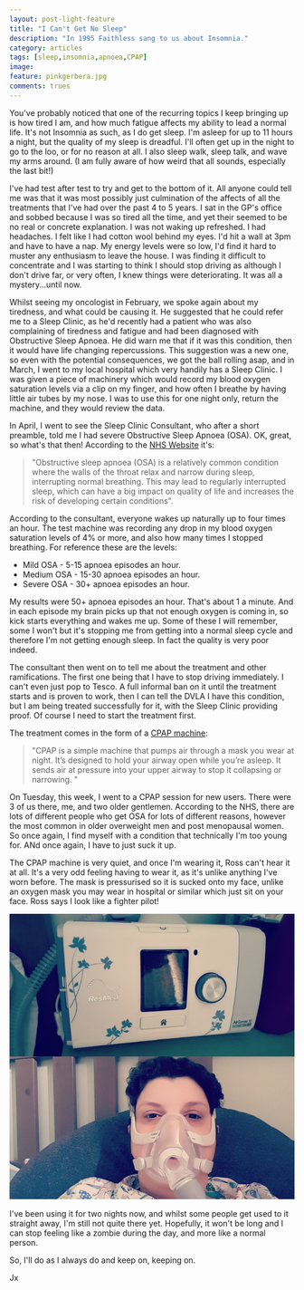 ```yaml
---
layout: post-light-feature
title: "I Can't Get No Sleep"
description: "In 1995 Faithless sang to us about Insomnia."
category: articles
tags: [sleep,insomnia,apnoea,CPAP]
image:
feature: pinkgerbera.jpg
comments: trues
---
```


You've probably noticed that one of the recurring topics I keep bringing up is how tired I am, and how much fatigue affects my ability to lead a normal life.  It's not Insomnia as such, as I do get sleep.  I'm asleep for up to 11 hours a night, but the quality of my sleep is dreadful.  I'll often get up in the night to go to the loo, or for no reason at all.  I also sleep walk, sleep talk, and wave my arms around.  (I am fully aware of how weird that all sounds, especially the last bit!)

I've had test after test to try and get to the bottom of it.  All anyone could tell me was that it was most possibly just culmination of the affects of all the treatments that I've had over the past 4 to 5 years.  I sat in the GP's office and sobbed because I was so tired all the time, and yet their seemed to be no real or concrete explanation.  I was not waking up refreshed.  I had headaches.  I felt like I had cotton wool behind my eyes.  I'd hit a wall at 3pm and have to have a nap. My energy levels were so low, I'd find it hard to muster any enthusiasm to leave the house. I was finding it difficult to concentrate and I was starting to think I should stop driving as although I don't drive far, or very often, I knew things were deteriorating.  It was all a mystery...until now.

Whilst seeing my oncologist in February, we spoke again about my tiredness, and what could be causing it.  He suggested that he could refer me to a Sleep Clinic, as he'd recently had a patient who was also complaining of tiredness and fatigue and had been diagnosed with Obstructive Sleep Apnoea.  He did warn me that if it was this condition, then it would have life changing repercussions.  This suggestion was a new one, so even with the potential consequences, we got the ball rolling asap, and in March, I went to my local hospital which very handily has a Sleep Clinic.  I was given a piece of machinery which would record my blood oxygen saturation levels via a clip on my finger, and how often I breathe by having little air tubes by my nose.  I was to use this for one night only, return the machine, and they would review the data.

In April, I went to see the Sleep Clinic Consultant, who after a short preamble, told me I had severe Obstructive Sleep Apnoea (OSA). OK, great, so what's that then!  According to the <a href="https://www.nhs.uk/conditions/obstructive-sleep-apnoea/">NHS Website</a> it's:

>"Obstructive sleep apnoea (OSA) is a relatively common condition where the walls of the throat relax and narrow during sleep, interrupting normal breathing.
>This may lead to regularly interrupted sleep, which can have a big impact on quality of life and increases the risk of developing certain conditions".

According to the consultant, everyone wakes up naturally up to four times an hour. The test machine was recording any drop in my blood oxygen saturation levels of 4% or more, and also how many times I stopped breathing.  For reference these are the levels:

* Mild OSA - 5-15 apnoea episodes an hour.
* Medium OSA - 15-30 apnoea episodes an hour.
* Severe OSA - 30+ apnoea episodes an hour.

My results were 50+ apnoea episodes an hour.  That's about 1 a minute.  And in each episode my brain picks up that not enough oxygen is coming in, so kick starts everything and wakes me up.  Some of these I will remember, some I won't but it's stopping me from getting into a normal sleep cycle and therefore I'm not getting enough sleep.  In fact the quality is very poor indeed.  

The consultant then went on to tell me about the treatment and other ramifications.  The first one being that I have to stop driving immediately.  I can't even just pop to Tesco.  A full informal ban on it until the treatment starts and is proven to work, then I can tell the DVLA I have this condition, but I am being treated successfully for it, with the Sleep Clinic providing proof.  Of course I need to start the treatment first.

The treatment comes in the form of a <a href="https://www.blf.org.uk/support-for-you/obstructive-sleep-apnoea-osa/cpap-machines">CPAP machine</a>:

>"CPAP is a simple machine that pumps air through a mask you wear at night. It’s designed to hold your airway open while you’re asleep. It sends air at pressure into your upper airway to stop it collapsing or narrowing. "

On Tuesday, this week, I went to a CPAP session for new users.  There were 3 of us there, me, and two older gentlemen.  According to the NHS, there are lots of different people who get OSA for lots of different reasons, however the most common in older overweight men and post menopausal women.  So once again, I find myself with a condition that technically I'm too young for.  ANd once again, I have to just suck it up.

The CPAP machine is very quiet, and once I'm wearing it, Ross can't hear it at all.  It's a very odd feeling having to wear it, as it's unlike anything I've worn before.  The mask is pressurised so it is sucked onto my face, unlike an oxygen mask you may wear in hospital or similar which just sit on your face.  Ross says I look like a fighter pilot!

<p class="center"><img src="/images/2018cpap.jpg" alt="CPAP"/></p>

I've been using it for two nights now, and whilst some people get used to it straight away, I'm still not quite there yet.  Hopefully, it won't be long and I can stop feeling like a zombie during the day, and more like a normal person.

So, I'll do as I always do and keep on, keeping on.

Jx
